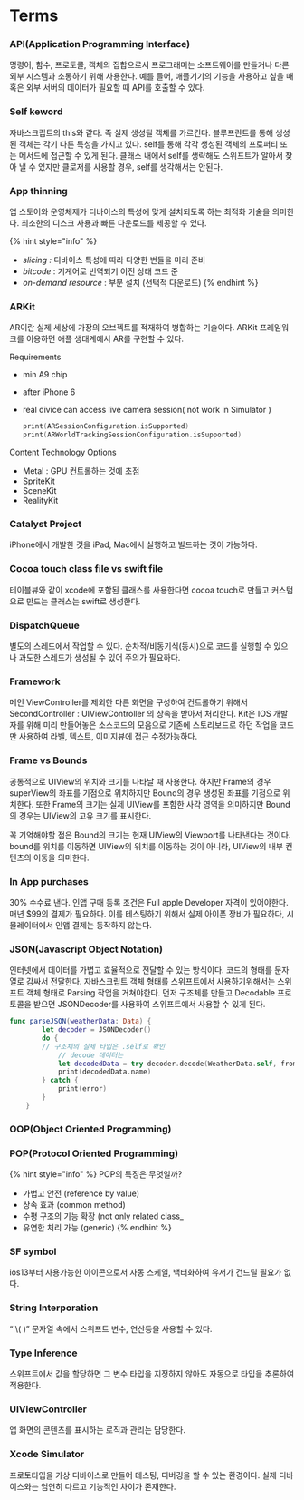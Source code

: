 # Terms

### API(Application Programming Interface)

명령어, 함수, 프로토콜, 객체의 집합으로서 프로그래머는 소프트웨어를 만들거나 다른 외부 시스템과 소통하기 위해 사용한다. 예를 들어, 애플기기의 기능을 사용하고 싶을 때 혹은 외부 서버의 데이터가 필요할 때 API를 호출할 수 있다.





### Self keword

자바스크립트의 this와 같다. 즉 실제 생성될 객체를 가르킨다. 블루프린트를 통해 생성된 객체는 각기 다른 특성을 가지고 있다. self를 통해 각각 생성된 객체의 프로퍼티 또는 메서드에 접근할 수 있게 된다. 클래스 내에서 self를 생략해도 스위프트가 알아서 찾아 낼 수 있지만 클로저를 사용할 경우, self를 생각해서는 안된다.





### App thinning

앱 스토어와 운영체제가 디바이스의 특성에 맞게 설치되도록 하는 최적화 기술을 의미한다. 최소한의 디스크 사용과 빠른 다운로드를 제공할 수 있다.

{% hint style="info" %}
* _slicing :_ 디바이스 특성에 따라 다양한 번들을 미리 준비
* _bitcode_ :  기계어로 번역되기 이전 상태 코드 준
* _on-demand resource_ : 부분 설치 (선택적 다운로드)&#x20;
{% endhint %}





### ARKit

AR이란 실제 세상에 가장의 오브젝트를 적재하여 병합하는 기술이다. ARKit 프레임워크를 이용하면 애플 생태계에서 AR를 구현할 수 있다.

Requirements

* min A9 chip
* after iPhone 6
*   real divice can access live camera session( not work in Simulator )

    ```swift
    print(ARSessionConfiguration.isSupported)
    print(ARWorldTrackingSessionConfiguration.isSupported)
    ```

Content Technology Options

* Metal : GPU 컨트롤하는 것에 초점
* SpriteKit
* SceneKit
* RealityKit





### Catalyst Project

iPhone에서 개발한 것을 iPad, Mac에서 실행하고 빌드하는 것이 가능하다.





### Cocoa touch class file vs swift file

테이블뷰와 같이 xcode에 포함된 클래스를 사용한다면 cocoa touch로 만들고 커스텀으로 만드는 클래스는 swift로 생성한다.





### DispatchQueue

별도의 스레드에서 작업할 수 있다. 순차적/비동기식(동시)으로 코드를 실행할 수 있으나 과도한 스레드가 생성될 수 있어 주의가 필요하다.





### Framework

메인 ViewController를 제외한 다른 화면을 구성하여 컨트롤하기 위해서 SecondController : UIViewController 의 상속을 받아서 처리한다. Kit은 IOS 개발자를 위해 미리 만들어놓은 소스코드의 모음으로 기존에 스토리보드로 하던 작업을 코드만 사용하여 라벨, 텍스트, 이미지뷰에 접근 수정가능하다.





###



### Frame vs Bounds

공통적으로 UIView의 위치와 크기를 나타날 때 사용한다. 하지만 Frame의 경우 superView의 좌표를 기점으로 위치하지만 Bound의 경우 생성된 좌표를 기점으로 위치한다. 또한 Frame의 크기는 실제 UIView를 포함한 사각 영역을 의미하지만 Bound의 경우는 UIView의 고유 크기를 표시한다.

꼭 기억해야할 점은 Bound의 크기는 현재 UIView의 Viewport를 나타낸다는 것이다. bound를 위치를 이동하면 UIView의 위치를 이동하는 것이 아니라, UIView의 내부 컨텐츠의 이동을 의미한다.





### In App purchases

30% 수수료 낸다. 인앱 구매 등록 조건은 Full apple Developer 자격이 있어야한다. 매년 $99의 결제가 필요하다. 이를 테스팅하기 위해서 실제 아이폰 장비가 필요하다, 시뮬레이터에서 인앱 결제는 동작하지 않는다.





### JSON(Javascript Object Notation)

인터넷에서 데이터를 가볍고 효율적으로 전달할 수 있는 방식이다. 코드의 형태를 문자열로 감싸서 전달한다. 자바스크립트 객체 형태를 스위프트에서 사용하기위해서는 스위프트 객체 형태로 Parsing 작업을 거쳐야한다. 먼저 구조체를 만들고 Decodable 프로토콜을 받으면 JSONDecoder를 사용하여 스위프트에서 사용할 수 있게 된다.

```swift
func parseJSON(weatherData: Data) {
        let decoder = JSONDecoder()
        do {
	    // 구조체의 실제 타입은 .self로 확인
            // decode 데이터는 
            let decodedData = try decoder.decode(WeatherData.self, from: weatherData)
            print(decodedData.name) 
        } catch {
            print(error)
        }
    }
```





### OOP(Object Oriented Programming)





### POP(Protocol Oriented Programming)

{% hint style="info" %}
POP의 특징은 무엇일까?

* 가볍고 안전 (reference by value)
* 상속 효과 (common method)
* 수평 구조의 기능 확장 (not only related class\_
* 유연한 처리 가능 (generic)
{% endhint %}





### SF symbol

ios13부터 사용가능한 아이콘으로서 자동 스케일, 백터화하여 유저가 건드릴 필요가 없다.





### String Interporation

“ \\( )” 문자열 속에서 스위프트 변수, 연산등을 사용할 수 있다.





### Type Inference

스위프트에서 값을 할당하면 그 변수 타입을 지정하지 않아도 자동으로 타입을 추론하여 적용한다.





### UIViewController

앱 화면의 콘텐츠를 표시하는 로직과 관리는 담당한다.





### Xcode Simulator

프로토타입을 가상 디바이스로 만들어 테스팅, 디버깅을 할 수 있는 환경이다. 실제 디바이스와는 엄연히 다르고 기능적인 차이가 존재한다.
